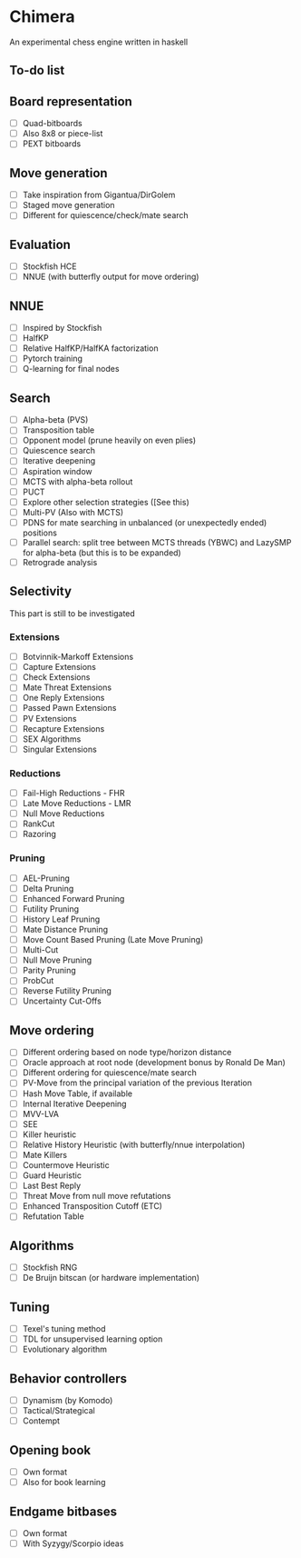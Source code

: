 
# Chimera
An experimental chess engine written in haskell


## To-do list
## Board representation
- [ ] Quad-bitboards
- [ ] Also 8x8 or piece-list
- [ ] PEXT bitboards

## Move generation
- [ ] Take inspiration from Gigantua/DirGolem
- [ ] Staged move generation
- [ ] Different for quiescence/check/mate search

## Evaluation
- [ ] Stockfish HCE
- [ ] NNUE (with butterfly output for move ordering)

## NNUE
- [ ] Inspired by Stockfish
- [ ] HalfKP
- [ ] Relative HalfKP/HalfKA factorization
- [ ] Pytorch training
- [ ] Q-learning for final nodes

## Search
- [ ] Alpha-beta (PVS)
- [ ] Transposition table
- [ ] Opponent model (prune heavily on even plies)
- [ ] Quiescence search
- [ ] Iterative deepening
- [ ] Aspiration window
- [ ] MCTS with alpha-beta rollout
- [ ] PUCT
- [ ] Explore other selection strategies ([See this)
- [ ] Multi-PV (Also with MCTS)
- [ ] PDNS for mate searching in unbalanced (or unexpectedly ended) positions
- [ ] Parallel search: split tree between MCTS  threads (YBWC) and LazySMP for alpha-beta (but this is to be expanded)
- [ ] Retrograde analysis

## Selectivity
This part is still to be investigated
### Extensions
- [ ] Botvinnik-Markoff Extensions
- [ ] Capture Extensions
- [ ] Check Extensions
- [ ] Mate Threat Extensions
- [ ] One Reply Extensions
- [ ] Passed Pawn Extensions
- [ ] PV Extensions
- [ ] Recapture Extensions
- [ ] SEX Algorithms
- [ ] Singular Extensions
  
### Reductions
- [ ] Fail-High Reductions - FHR
- [ ] Late Move Reductions - LMR
- [ ] Null Move Reductions
- [ ] RankCut
- [ ] Razoring

### Pruning
- [ ] AEL-Pruning
- [ ] Delta Pruning
- [ ] Enhanced Forward Pruning
- [ ] Futility Pruning
- [ ] History Leaf Pruning
- [ ] Mate Distance Pruning
- [ ] Move Count Based Pruning (Late Move Pruning)
- [ ] Multi-Cut
- [ ] Null Move Pruning
- [ ] Parity Pruning
- [ ] ProbCut
- [ ] Reverse Futility Pruning
- [ ] Uncertainty Cut-Offs

## Move ordering
- [ ] Different ordering based on node type/horizon distance
- [ ] Oracle approach at root node (development bonus by Ronald De Man)
- [ ] Different ordering for quiescence/mate search
- [ ] PV-Move from the principal variation of the previous Iteration
- [ ] Hash Move Table, if available
- [ ] Internal Iterative Deepening
- [ ] MVV-LVA
- [ ] SEE
- [ ] Killer heuristic
- [ ] Relative History Heuristic (with butterfly/nnue interpolation)
- [ ] Mate Killers
- [ ] Countermove Heuristic
- [ ] Guard Heuristic
- [ ] Last Best Reply
- [ ] Threat Move from null move refutations
- [ ] Enhanced Transposition Cutoff (ETC)
- [ ] Refutation Table

## Algorithms
- [ ] Stockfish RNG
- [ ] De Bruijn bitscan (or hardware implementation)

## Tuning
- [ ] Texel's tuning method
- [ ] TDL for unsupervised learning option
- [ ] Evolutionary algorithm

## Behavior controllers
- [ ] Dynamism (by Komodo)
- [ ] Tactical/Strategical
- [ ] Contempt

## Opening book
- [ ] Own format
- [ ] Also for book learning

## Endgame bitbases
- [ ] Own format
- [ ] With Syzygy/Scorpio ideas